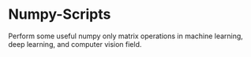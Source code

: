 # Numpy-Scripts
Perform some useful numpy only matrix operations in machine learning, deep learning, and computer vision field.
